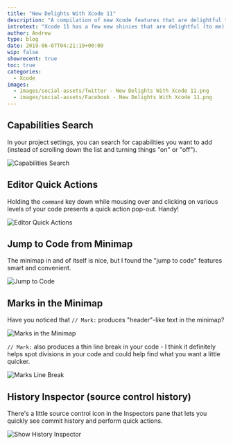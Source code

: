 ```yaml
---
title: "New Delights With Xcode 11"
description: "A compilation of new Xcode features that are delightful to me."
introtext: "Xcode 11 has a few new shinies that are delightful (to me).  This running list is here for you to notice and (hopefully) enjoy as well."
author: Andrew
type: blog
date: 2019-06-07T04:21:19+00:00
wip: false
showrecent: true
toc: true
categories:
  - Xcode
images:
  - images/social-assets/Twitter - New Delights With Xcode 11.png
  - images/social-assets/Facebook - New Delights With Xcode 11.png
---
```


## Capabilities Search
In your project settings, you can search for capabilities you want to add (instead of scrolling down the list and turning things "on" or "off").

![Capabilities Search](capabilities-search.gif)

## Editor Quick Actions
Holding the `command` key down while mousing over and clicking on various levels of your code presents a quick action pop-out.  Handy!

![Editor Quick Actions](editor-quick-actions.gif)

## Jump to Code from Minimap
The minimap in and of itself is nice, but I found the "jump to code" features smart and convenient.

![Jump to Code](jump-to-code.gif)

## Marks in the Minimap
Have you noticed that `// Mark:` produces "header"-like text in the minimap?

![Marks in the Minimap](marks-minimap.png)

`// Mark:` also produces a thin line break in your code - I think it definitely helps spot divisions in your code and could help find what you want a little quicker.

![Marks Line Break](marks-linebreak.png)

## History Inspector (source control history)
There's a little source control icon in the Inspectors pane that lets you quickly see commit history and perform quick actions.

![Show History Inspector](show-history-inspector.gif)